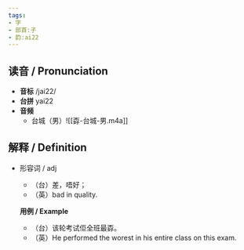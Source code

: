```yaml
---
tags:
- 字
- 部首:子
- 韵:ai22
---
```


## __读音__ / Pronunciation

- __音标__ /jai22/
- __台拼__ yai22
- __音频__
	- 台城（男）![[孬-台城-男.m4a]]

## 解释 / Definition

-  形容词 / adj
	- （台）差，唔好；
	- （英）bad in quality.

	**用例 / Example** 
	
	- （台）该轮考试佢全班最孬。
	- （英）He performed the worest in his entire class on this exam.